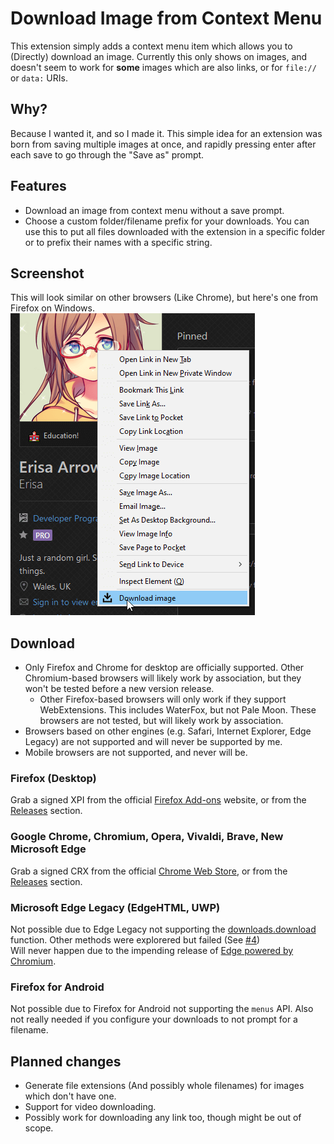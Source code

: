 # Download Image from Context Menu

This extension simply adds a context menu item which allows you to (Directly) download an image. Currently this only shows on images, and doesn't seem to work for **some** images which are also links, or for `file://` or `data:` URIs.

## Why?
Because I wanted it, and so I made it. This simple idea for an extension was born from saving multiple images at once, and rapidly pressing enter after each save to go through the "Save as" prompt.

## Features
- Download an image from context menu without a save prompt.
- Choose a custom folder/filename prefix for your downloads. You can use this to put all files downloaded with the extension in a specific folder or to prefix their names with a specific string. 

## Screenshot
This will look similar on other browsers (Like Chrome), but here's one from Firefox on Windows.
![An example screenshot of a right click menu which has "Download image" at the bottom](/.github-resources/example.png)

## Download

- Only Firefox and Chrome for desktop are officially supported. Other Chromium-based browsers will likely work by association, but they won't be tested before a new version release.  
  - Other Firefox-based browsers will only work if they support WebExtensions. This includes WaterFox, but not Pale Moon. These browsers are not tested, but will likely work by association.  
- Browsers based on other engines (e.g. Safari, Internet Explorer, Edge Legacy) are not supported and will never be supported by me.  
- Mobile browsers are not supported, and never will be.

### Firefox (Desktop)
Grab a signed XPI from the official [Firefox Add-ons](https://addons.mozilla.org/en-GB/firefox/addon/download-image/) website, or from the [Releases](https://github.com/Erisa/download-image/releases) section.

### Google Chrome, Chromium, Opera, Vivaldi, Brave, New Microsoft Edge
Grab a signed CRX from the official [Chrome Web Store](https://chrome.google.com/webstore/detail/download-image-from-conte/fihdnfkfpjmipmlggdknalpfjjnjbboj), or from the [Releases](https://github.com/Erisa/download-image/releases) section.

### Microsoft Edge Legacy (EdgeHTML, UWP)
Not possible due to Edge Legacy not supporting the [downloads.download](https://developer.mozilla.org/docs/Mozilla/Add-ons/WebExtensions/API/downloads/download) function. Other methods were explorered but failed (See [#4](https://github.com/Erisa/download-image/issues/4))  
Will never happen due to the impending release of [Edge powered by Chromium](https://blogs.windows.com/msedgedev/2019/11/04/edge-chromium-release-candidate-get-ready/).

### Firefox for Android
Not possible due to Firefox for Android not supporting the `menus` API.
Also not really needed if you configure your downloads to not prompt for a filename.

## Planned changes
- Generate file extensions (And possibly whole filenames) for images which don't have one.
- Support for video downloading.
- Possibly work for downloading any link too, though might be out of scope.

